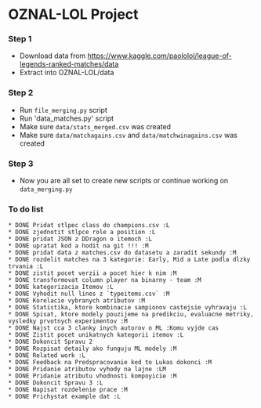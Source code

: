 # OZNAL-LOL Project

### Step 1
* Download data from https://www.kaggle.com/paololol/league-of-legends-ranked-matches/data
* Extract into OZNAL-LOL/data

### Step 2
* Run `file_merging.py` script
* Run 'data_matches.py' script
* Make sure `data/stats_merged.csv` was created
* Make sure `data/matchagains.csv` and `data/matchwinagains.csv` was created

### Step 3
* Now you are all set to create new scripts or continue working on `data_merging.py`


### To do list
    * DONE Pridat stlpec class do champions.csv :L
    * DONE zjednotit stlpce role a position :L
    * DONE pridat JSON z DDragon o itemoch :L
    * DONE upratat kod a hodit na git !!! :M
    * DONE pridat data z matches.csv do datasetu a zaradit sekundy :M
    * DONE rozdelit matches na 3 kategorie: Early, Mid a Late podla dlzky trvania :L
    * DONE zistit pocet verzii a pocet hier k nim :M
    * DONE transformovat column player na binarny - team :M
    * DONE kategorizacia Itemov :L
    * DONE Vyhodit null lines z `typeitems.csv` :M
    * DONE Korelacie vybranych atributov :M
    * DONE Statistika, ktore kombinacie sampionov castejsie vyhravaju :L
    * DONE Spisat, ktore modely pouzijeme na predikciu, evaluacne metriky, vysledky prvotnych experimentov :M
    * DONE Najst cca 3 clanky inych autorov o ML :Komu vyjde cas
    * DONE Zistit pocet unikatnych kategorii itemov :L
    * DONE Dokoncit Spravu 2
    * DONE Rozpisat detaily ako funguju ML modely :M
    * DONE Related work :L
    * DONE Feedback na Predspracovanie ked to Lukas dokonci :M
    * DONE Pridanie atributov vyhody na lajne :LM
    * DONE Pridanie atributu vhodnosti kompoyicie :M
    * DONE Dokoncit Spravu 3 :L
    * DONE Napisat rozdelenie prace :M
    * DONE Prichystat example dat :L
